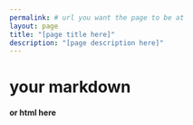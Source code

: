 ```yaml
---
permalink: # url you want the page to be at
layout: page
title: "[page title here]"
description: "[page description here]"
---
```


# your markdown

<h4>or html here</h4
